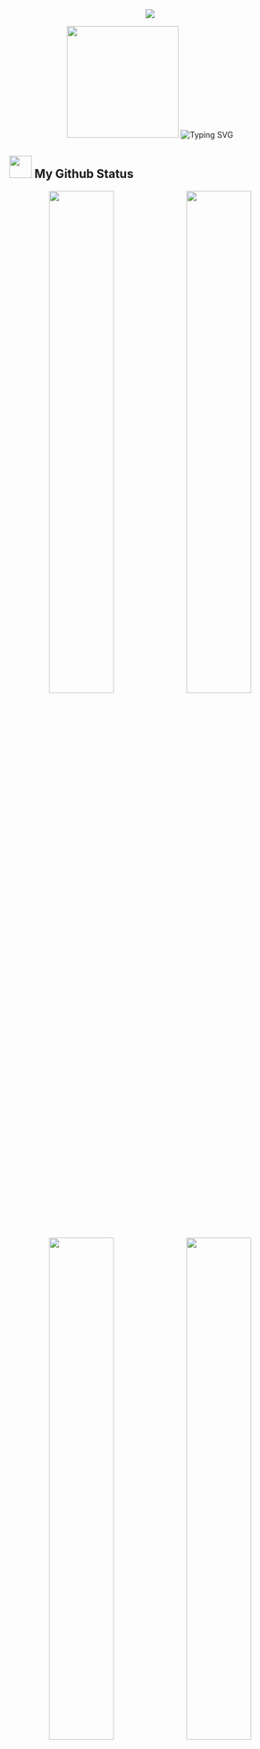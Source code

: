 <!-----------------------------------------
# Landing
-------------------------------------------->

<div align="center">
<img src="https://user-images.githubusercontent.com/73547094/221947258-a7af8887-f5e7-4c21-933c-e7ab22c706a5.gif" >
</div>

<p align="center">
  
<img src="https://github.com/thompsonemerson/thompsonemerson/raw/master/cover-thompson.png" height="200"/>
<img src="https://readme-typing-svg.herokuapp.com?font=Fira+Code&weight=800&size=18&pause=1000&color=ddd&center=true&vCenter=true&width=550&lines=I'm+Ahmed+Doban;Computer+Science+Student;Web+Developer;I+Always+have+a+passion+for+coding+and+learning" alt="Typing SVG"  >

</p>

<!-----------------------------------------
# My Github Status
-------------------------------------------->

## <img src="https://media.giphy.com/media/iY8CRBdQXODJSCERIr/giphy.gif" width="40px" height="40"/> My Github Status

<div align="center">
     
<img width="48%" src="https://github-readme-stats.vercel.app/api?username=AhmedDoban&show_icons=true&theme=dark&hide_border=true" />
<img width="48%" src="https://github-readme-streak-stats.herokuapp.com/?user=AhmedDoban&theme=dark&hide_border=true" />
<img width="48%" src="https://github-readme-stats.vercel.app/api/top-langs/?username=AhmedDoban&theme=dark&hide_border=true" />
<img width="48%" src="https://codeforces-readme-stats.vercel.app/api/card?username=ahmeddoban&theme=dark&icon_color='4c71f2'&border_color" />
<img width="48%"  src="https://github-profile-trophy.vercel.app/?username=ahmeddoban&row=1&column=5&theme=onedark&no-frame=true" alt="ahmeddoban"  />
<img width="48%"  src="https://github.r2v.ch/codewars?user=Ahmed%20Doban&stroke=%23BB432C&top_languages=true" alt="CodeWars"  />

</div>

##

<!-----------------------------------------
# Languages and Tools
-------------------------------------------->

## <p align="center"> 👨‍💻 Languages and Tools </p>

<details open>
    <summary>Front End Develpment Tools</summary>

    - HTML
    - Css
    - Sass
    - material design UI
    - Bootstrab
    - Java Script (JS)
    - React JS
    - Redux
    - Redux Toolkit

</details>
         
<div align="center">
<!-- HTML-->
 <img src="https://readme-components.vercel.app/api?component=logo&logo=html5&text=false" alt="html5"  width="60" height="55"/>
 <!--Style css3-->
<img src="https://readme-components.vercel.app/api?component=logo&logo=css3&&text=false" alt="css3"  width="60" height="55"/>
 <!--Style sass-->
<img src="https://readme-components.vercel.app/api?component=logo&logo=sass&text=false" alt="sass" width="60" height="55"/>
 <!--Style materialdesign-->
<img src="https://readme-components.vercel.app/api?component=logo&logo=materialdesign&text=false" alt="materialdesign" width="60" height="55"/>
<!--Style bootstrap-->
 <img src="https://readme-components.vercel.app/api?component=logo&logo=bootstrap&text=false" alt="bootstrap"  width="60" height="55"/>
<!--Develop javascript-->
<img src="https://readme-components.vercel.app/api?component=logo&logo=javascript&&text=false" alt="javascript" width="60" height="55"/>
<!--Framework react JS-->
<img src="https://readme-components.vercel.app/api?component=logo&logo=react&text=false&animation=spin" alt="react" width="60" height="55"/>
<!--Framework redux JS-->
<img src="https://readme-components.vercel.app/api?component=logo&logo=redux&text=false&animation=spin" alt="redux" width="60" height="55"/>
</div>

<details open>
    <summary>Back End Develpment Tools</summary>

    - Mongo Bd
    - Nodej js
    - Express js

</details>
<div align="center">
<!--Backend Mongo DB -->
<img src="https://readme-components.vercel.app/api?component=logo&logo=mongodb&text=false" alt="mongodb" width="60" height="55"/>
<!--Backend Node JS-->
<img src="https://readme-components.vercel.app/api?component=logo&logo=node.js&text=false" alt="node" width="60" height="55"/>
</div>

<details open>
    <summary>Servers I used</summary>

    - Git
    - Github
    - Netlify
    - code sandbox
    - codepen
    - Vercle

</details>
<div align="center">
<!--Servers Git-->
<img src="https://readme-components.vercel.app/api?component=logo&logo=git&text=false" alt="git" width="60" height="55"/>
<!--Servers GitHub-->
<img src="https://readme-components.vercel.app/api?component=logo&logo=github&text=false" alt="github" width="60" height="55"/>
<!--Servers Netlify-->
<img src="https://readme-components.vercel.app/api?component=logo&logo=netlify&text=false" alt="netlify" width="60" height="55"/>
<!--Servers Code Sandbox-->
<img src="https://readme-components.vercel.app/api?component=logo&logo=codesandbox&text=false" alt="codesandbox" width="60" height="55"/>
<!--Servers codepen-->
<img src="https://readme-components.vercel.app/api?component=logo&logo=codepen&text=false" alt="codepen" width="60" height="55"/>
<!--Servers Vercle-->
<img src="https://readme-components.vercel.app/api?component=logo&logo=vercel&text=false" alt="vercel" width="60" height="55"/>
</div>

<details open>
    <summary>Other Tools and knowledge</summary>

    - C++
    - Java
    - visual studio code
    - intellij idea
    - Adobe photoshop
    - Adobe lightroom
    - Adobe XD

</details>

<div align="center">
<!--knowledge cpp-->
<img src="https://readme-components.vercel.app/api?component=logo&logo=Cplusplus&text=false" alt="cpp" width="60" height="55"/>
<!--knowledge cpp-->
<img src="https://readme-components.vercel.app/api?component=logo&logo=java&text=false" alt="cpp" width="60" height="55"/>
<!--Tool visual studio code-->
<img src="https://readme-components.vercel.app/api?component=logo&logo=visualstudiocode&text=false" alt="visualstudiocode" width="60" height="55"/>
<!--Tool intellij idea-->
<img src="https://readme-components.vercel.app/api?component=logo&logo=intellijidea&text=false" alt="intellijidea" width="60" height="55"/>
<!--knowledge adobe photoshop-->
<img src="https://readme-components.vercel.app/api?component=logo&logo=adobephotoshop&text=false" alt="adobephotoshop" width="60" height="55"/>
<!--knowledge adobelightroomclassic-->
<img src="https://readme-components.vercel.app/api?component=logo&logo=adobelightroomclassic&text=false" alt="adobelightroomclassic" width="60" height="55"/>
<!--knowledge adobexd-->
<img src="https://readme-components.vercel.app/api?component=logo&logo=adobexd&text=false" alt="adobexd" width="60" height="55"/>
</div>

##

<!-----------------------------------------
# Connect With Me
-------------------------------------------->

## <p align="center"> 😉Connect With Me </p> <p align="center"><!--CodeForce--><a href="https://codeforces.com/profile/ahmeddoban" target="blank"><img align="center" src="https://raw.githubusercontent.com/rahuldkjain/github-profile-readme-generator/master/src/images/icons/Social/codeforces.svg" alt="ahmeddoban" height="30" width="30" /></a><!--End CodeForce--> <!--Twitter--><a href="https://twitter.com/ahmed_doban" target="blank"><img align="center" src="https://raw.githubusercontent.com/rahuldkjain/github-profile-readme-generator/master/src/images/icons/Social/twitter.svg" alt="ahmed_doban" height="30" width="40" /></a><!-- End Twitter--> <!--Linked in--> <a href="https://linkedin.com/in/ahmeddoban" target="blank"><img align="center" src="https://raw.githubusercontent.com/rahuldkjain/github-profile-readme-generator/master/src/images/icons/Social/linked-in-alt.svg" alt="ahmeddoban" height="30" width="40" /></a><!-- End Linked in--> <!--Facebook--><a href="https://fb.com/ahmed.doban.56" target="blank"><img align="center" src="https://raw.githubusercontent.com/rahuldkjain/github-profile-readme-generator/master/src/images/icons/Social/facebook.svg" alt="ahmed.doban.56" height="30" width="40" /></a><!--End Facebook--> <!--Insta--><a href="https://instagram.com/ahmeddoban" target="blank"><img align="center" src="https://raw.githubusercontent.com/rahuldkjain/github-profile-readme-generator/master/src/images/icons/Social/instagram.svg" alt="ahmeddoban" height="30" width="40" /></a><!--End Insta--> <!--whatsapp--><a href="https://api.whatsapp.com/send/?phone=201555894860&text&app_absent=0" target="blank"><img align="center" src="https://user-images.githubusercontent.com/73547094/172070660-76e3862b-d300-419c-9f0d-8d7d2c475411.png" alt="ahmeddoban" height="30" width="30" /></a><!--End whatsapp-->

</p>

<!-----------------------------------------
# Footer
-------------------------------------------->

<img src="https://user-images.githubusercontent.com/73547094/221947262-b48c0896-e879-4ec8-84c5-7c7e4696add9.gif" >
